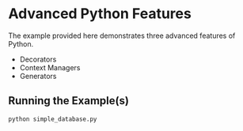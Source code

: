 # Advanced Python Features

The example provided here demonstrates three advanced features of Python.

- Decorators
- Context Managers
- Generators

## Running the Example(s)

```bash
python simple_database.py
```
